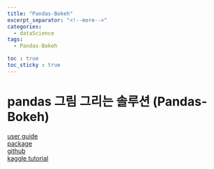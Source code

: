 ```yaml
---
title: "Pandas-Bokeh"
excerpt_separator: "<!--more-->"
categories:
  - dataScience
tags:
  - Pandas-Bokeh

toc : true
toc_sticky : true
---
```


# pandas 그림 그리는 솔루션 (Pandas-Bokeh)
[user guide](https://docs.bokeh.org/en/2.4.3/docs/user_guide/data.html)     
[package](https://pypi.org/project/pandas-bokeh/)     
[github](https://github.com/PatrikHlobil/Pandas-Bokeh)     
[kaggle tutorial](https://www.kaggle.com/code/pavansanagapati/pandas-bokeh-visualization-tutorial)
